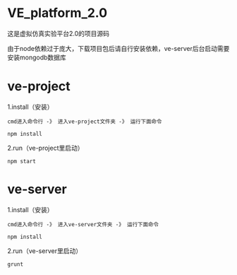 # VE_platform_2.0

这是虚拟仿真实验平台2.0的项目源码

由于node依赖过于庞大，下载项目包后请自行安装依赖，ve-server后台启动需要安装mongodb数据库

# ve-project

  1.install（安装）

    cmd进入命令行 -》 进入ve-project文件夹 -》 运行下面命令

    npm install

  2.run（ve-project里启动）
    
    npm start

# ve-server

  1.install（安装）

    cmd进入命令行 -》 进入ve-server文件夹 -》 运行下面命令

    npm install

  2.run（ve-server里启动）
    
    grunt

